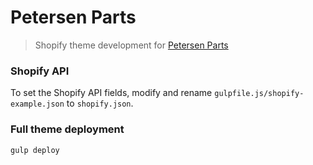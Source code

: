 # Petersen Parts

> Shopify theme development for [Petersen Parts](https://petersenparts.com)

### Shopify API

To set the Shopify API fields, modify and rename `gulpfile.js/shopify-example.json` to `shopify.json`.

### Full theme deployment

```bash
gulp deploy
```
